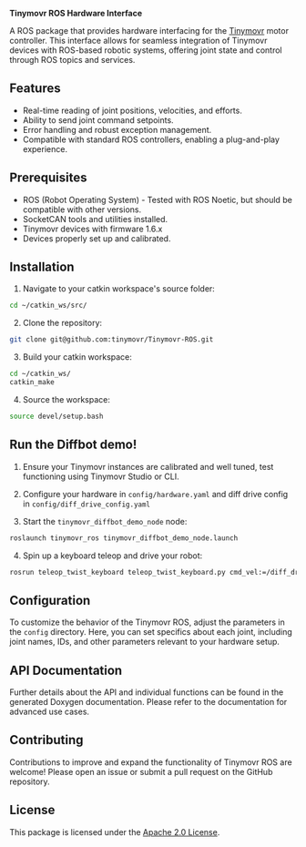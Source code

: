 __Tinymovr ROS Hardware Interface__

A ROS package that provides hardware interfacing for the [Tinymovr](https://tinymovr.com) motor controller. This interface allows for seamless integration of Tinymovr devices with ROS-based robotic systems, offering joint state and control through ROS topics and services.

## Features
- Real-time reading of joint positions, velocities, and efforts.
- Ability to send joint command setpoints.
- Error handling and robust exception management.
- Compatible with standard ROS controllers, enabling a plug-and-play experience.

## Prerequisites

- ROS (Robot Operating System) - Tested with ROS Noetic, but should be compatible with other versions.
- SocketCAN tools and utilities installed.
- Tinymovr devices with firmware 1.6.x
- Devices properly set up and calibrated.

## Installation

1. Navigate to your catkin workspace's source folder:

```bash
cd ~/catkin_ws/src/
```

2. Clone the repository:

```bash
git clone git@github.com:tinymovr/Tinymovr-ROS.git
```

3. Build your catkin workspace:

```bash
cd ~/catkin_ws/
catkin_make
```

4. Source the workspace:

```bash
source devel/setup.bash
```

## Run the Diffbot demo!

1. Ensure your Tinymovr instances are calibrated and well tuned, test functioning using Tinymovr Studio or CLI.

2. Configure your hardware in `config/hardware.yaml` and diff drive config in `config/diff_drive_config.yaml`

3. Start the `tinymovr_diffbot_demo_node` node:

```bash
roslaunch tinymovr_ros tinymovr_diffbot_demo_node.launch
```

4. Spin up a keyboard teleop and drive your robot:

```bash
rosrun teleop_twist_keyboard teleop_twist_keyboard.py cmd_vel:=/diff_drive_controller/cmd_vel
```

## Configuration

To customize the behavior of the Tinymovr ROS, adjust the parameters in the `config` directory. Here, you can set specifics about each joint, including joint names, IDs, and other parameters relevant to your hardware setup.

## API Documentation

Further details about the API and individual functions can be found in the generated Doxygen documentation. Please refer to the documentation for advanced use cases.

## Contributing

Contributions to improve and expand the functionality of Tinymovr ROS are welcome! Please open an issue or submit a pull request on the GitHub repository.

## License

This package is licensed under the [Apache 2.0 License](LICENSE).
